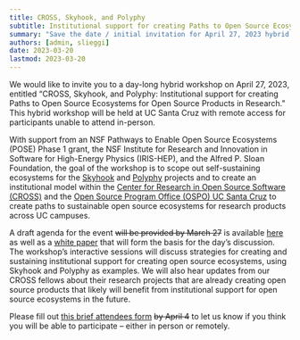 ```yaml
---
title: CROSS, Skyhook, and Polyphy
subtitle: Institutional support for creating Paths to Open Source Ecosystems for Open Source Products in Research.
summary: "Save the date / initial invitation for April 27, 2023 hybrid event at UC Santa Cruz"
authors: [admin, slieggi]
date: 2023-03-20
lastmod: 2023-03-20
---
```


We would like to invite you to a day-long hybrid workshop on April 27, 2023, entitled “CROSS, Skyhook, and Polyphy: Institutional support for creating Paths to Open Source Ecosystems for Open Source Products in Research."  This hybrid workshop will be held at UC Santa Cruz with remote access for participants unable to attend in-person.

With support from an NSF Pathways to Enable Open Source Ecosystems (POSE) Phase 1 grant, the NSF Institute for Research and Innovation in Software for High-Energy Physics (IRIS-HEP), and the Alfred P. Sloan Foundation, the goal of the workshop is to scope out self-sustaining ecosystems for the [Skyhook](https://github.com/skyhookdm) and [Polyphy](https://polyphy.io/) projects and to create an institutional model within the [Center for Research in Open Source Software (CROSS)](https://cross.ucsc.edu) and the [Open Source Program Office (OSPO) UC Santa Cruz](/) to create paths to sustainable open source ecosystems for research products across UC campuses.

A draft agenda for the event ~~will be provided by March 27~~ is available [here](https://cross.ucsc.edu/news/news/20230427poseevent.html) as well as a [white paper](https://docs.google.com/document/d/1znmoRvnmoZk1YMGWu7wIusC7KxlI6R_sSuXuK5PQ9LQ/edit?usp=sharing) that will form the basis for the day’s discussion. The workshop’s interactive sessions will discuss strategies for creating and sustaining institutional support for creating open source ecosystems, using 
Skyhook and Polyphy as examples. We will also hear updates from our CROSS fellows about their research projects that are already creating open source products that likely will benefit from institutional support for open source ecosystems in the future. 

Please fill out [this brief attendees form](https://docs.google.com/forms/d/e/1FAIpQLSc58DwXh9Jmms7XEVwf7B1i4TEVMqXlHWfUqF9EoGBfpdXEWw/viewform?usp=sf_link) ~~by April 4~~ to let us know if you think you will be able to participate – either in person or remotely. 
